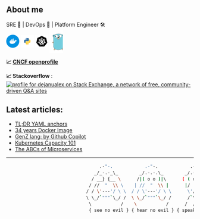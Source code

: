 <!--
**dejanu/dejanu** is a ✨ _special_ ✨ 👋
-->
## About me

SRE 🔎 | DevOps 🚀 | Platform Engineer 🛠️
<br>
<img align="center" alt="dejanu | docker" width="35px" src="docker.svg"/> <img align="center" alt="dejanu | python" width="35px" src="python.svg"/> <img align="center" alt="dejanu | k8s" width="35px" src="kubernetes.svg"/> <img align="center" alt="dejanu | go" width="35px" src="golang.svg"/>
<br>


**📈 [CNCF openprofile](https://openprofile.dev/profile/dejanu)**

**📈 Stackoverflow** :
<br> <a href="https://stackexchange.com/users/4181863"><img src="https://stackexchange.com/users/flair/4181863.png?theme=dark" width="208" height="58" alt="profile for dejanualex on Stack Exchange, a network of free, community-driven Q&amp;A sites" title="stackoverflow"></a>

## Latest articles:

<!-- BLOG-POST-LIST:START -->
- [TL;DR YAML anchors](https://dev.to/dejanualex/tldr-yaml-anchors-39gn)
- [34 years Docker Image](https://dejanualex.medium.com/34-years-docker-image-1e0dd240e335?source=rss-29b02aa121d2------2)
- [GenZ lang: by Github Copilot](https://dejanualex.medium.com/genz-lang-by-github-copilot-f90757e559f8?source=rss-29b02aa121d2------2)
- [Kubernetes Capacity 101](https://dejanualex.medium.com/kubernetes-capacity-101-51a7c3f939b6?source=rss-29b02aa121d2------2)
- [The ABCs of Microservices](https://dejanualex.medium.com/the-abcs-of-microservices-2477cf2a5b2a?source=rss-29b02aa121d2------2)
<!-- BLOG-POST-LIST:END -->

---

```bash
                                   .-"-.            .-"-.            .-"-.                     .-"-.
                                 _/_-.-_\_        _/.-.-.\_        _/.-.-.\_                 _/.-.-.\_
                                / __} {__ \      /|( o o )|\      ( ( o o ) )               ( ( o o ) )
                               / //  "  \\ \    | //  "  \\ |      |/  "  \|                 |/  "  \|
                              / / \'---'/ \ \  / / \'---'/ \ \      \'/^\'/                   \ .-. /
                              \ \_/`"""`\_/ /  \ \_/`"""`\_/ /      /`\ /`\                   /`"""`\
                               \           /    \           /      /  /|\  \                 /       \
                               { see no evil } { hear no evil } { speak no evil }    { it works on my machine }                                                     
```



